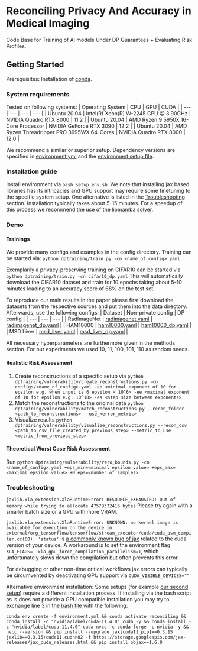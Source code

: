 # Reconciling Privacy And Accuracy in Medical Imaging

Code Base for Training of AI models Under DP Guarantees + Evaluating Risk Profiles.

## Getting Started
Prerequisites: Installation of [conda](https://conda.io/projects/conda/en/latest/user-guide/install/index.html).
### System requirements
Tested on following systems:
| Operating System | CPU | GPU | CUDA |
| --- | --- | --- | --- |
| Ubuntu 20.04 | Intel(R) Xeon(R) W-2245 CPU @ 3.90GHz | NVIDIA Quadro RTX 8000 | 11.2 |
| Ubuntu 20.04 | AMD Ryzen 9 5950X 16-Core Processor | NVIDIA GeForce RTX 3090 | 12.2 |
| Ubuntu 20.04 | AMD Ryzen Threadripper PRO 3995WX 64-Cores | NVIDIA Quadro RTX 8000 | 12.0 |

We recommend a similar or superior setup. 
Dependency versions are specified in [environment.yml](environment.yml) and the [environment setup file](setup_env.sh).
### Installation guide
Install environment via `bash setup_env.sh`. We note that installing jax based libraries has its intricacies and GPU support may require some finetuning to the specific system setup. One alternative is listed in the [Troubleshooting](#troubleshooting) section. Installation typically takes about 5-15 minutes. For a speedup of this process we recommend the use of the [libmamba solver](https://www.anaconda.com/blog/a-faster-conda-for-a-growing-community).
### Demo

#### Trainings
We provide many configs and examples in the config directory. Training can be started via:
```python dptraining/train.py -cn <name_of_config>.yaml```

Exemplarily a privacy-preserving training on CIFAR10 can be started via
```python dptraining/train.py -cn cifar10_dp.yaml``` This will automatically download the CIFAR10 dataset and train for 10 epochs taking about 5-10 minutes leading to an accuracy score of 68% on the test set. 

To reproduce our main results in the paper please first download the datasets from the respective sources and put them into the data directory. Afterwards, use the following configs: 
| Dataset | Non-private config | DP config |
| --- | --- | --- |
| RadImageNet | [radimagenet.yaml](configs/radimagenet.yaml) | [radimagenet_dp.yaml](configs/radimagenet_dp.yaml) |
| HAM10000 | [ham10000.yaml](configs/ham10000.yaml) | [ham10000_dp.yaml](configs/ham10000_dp.yaml) |
| MSD Liver | [msd_liver.yaml](configs/msd_liver.yaml) | [msd_liver_dp.yaml](configs/msd_liver_dp.yaml) |

All necessary hyperparameters are furthermore given in the methods section. For our experiments we used 10, 11, 100, 101, 110 as random seeds. 

#### Realistic Risk Assessment
1. Create reconstructions of a specific setup via ```python dptraining/vulnerability/create_reconstructions.py -cn configs/<name_of_config>.yaml -eb <minimal exponent of 10 for epsilon e.g. when input is 6 epsilon = 10^6> -ee <maximal exponent of 10 for epsilon e.g. 10^18> -es <step size between exponents>```
2. Match the reconstructions to the original data `python dptraining/vulnerability/match_reconstructions.py --recon_folder <path_to_reconstructions> --use_<error_metric>`
3. Visualize results `python dptraining/vulnerability/visualize_reconstructions.py --recon_csv <path_to_csv_file_created_by_previous_step> --metric_to_use <metric_from_previous_step>`

#### Theoretical Worst Case Risk Assessment
Run ```python dptraining/vulnerability/rero_bounds.py -cn <name_of_config>.yaml +eps_min=<minimal epsilon value> +eps_max=<maximal epsilon value> +N_eps=<number of samples>```


### Troubleshooting
```jaxlib.xla_extension.XlaRuntimeError: RESOURCE_EXHAUSTED: Out of memory while trying to allocate 47579372416 bytes``` Please try again with a smaller batch size or a GPU with more VRAM.

```jaxlib.xla_extension.XlaRuntimeError: UNKNOWN: no kernel image is available for execution on the device in external/org_tensorflow/tensorflow/stream_executor/cuda/cuda_asm_compiler.cc(60): 'status'``` is [a commonly known bug of jax](https://github.com/google/jax/issues/5723) related to the cuda version of your device. A workaround is to set the environment flag ```XLA_FLAGS=--xla_gpu_force_compilation_parallelism=1```, which unfortunately slows down the compilation but often prevents this error. 

For debugging or other non-time critical workflows jax errors can typically be circumvented by deactivating GPU support via ```CUDA_VISIBLE_DEVICES=""```

Alternative environment installation: Some setups (for example [our second setup](#system-requirements)) require a different installation process. If installing via the bash script as is does not provide a GPU compatible installation you may try to exchange line 3 in [the bash file](setup_env.sh) with the following:
```
conda env create -f environment.yml && conda activate reconciling && conda install -c "nvidia/label/cuda-11.4.0" cuda -y && conda install -c "nvidia/label/cuda-11.4.0" cuda-nvcc -c conda-forge -c nvidia -y && nvcc --version && pip install --upgrade jax[cuda11_pip]==0.3.15 jaxlib==0.3.15+cuda11.cudnn82 -f https://storage.googleapis.com/jax-releases/jax_cuda_releases.html && pip install objax==1.6.0
```

<!-- ## Contribute
Feel free to open Pull Requests or Issues. Please try to write code as configurable as possible and formatted by the black formatter. 


## Pretrained models
We provide several pretrained models, which can be downloaded via this [link](https://syncandshare.lrz.de/getlink/fiTqfRPfJK9iTbHDWLyny3/). -->


